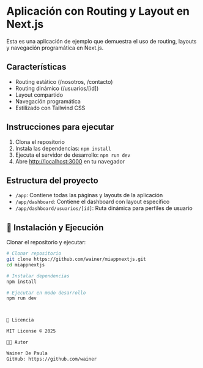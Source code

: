 # Aplicación con Routing y Layout en Next.js

Esta es una aplicación de ejemplo que demuestra el uso de routing, layouts y navegación programática en Next.js.

## Características

- Routing estático (/nosotros, /contacto)
- Routing dinámico (/usuarios/[id])
- Layout compartido
- Navegación programática
- Estilizado con Tailwind CSS

## Instrucciones para ejecutar

1. Clona el repositorio
2. Instala las dependencias: `npm install`
3. Ejecuta el servidor de desarrollo: `npm run dev`
4. Abre [http://localhost:3000](http://localhost:3000) en tu navegador

## Estructura del proyecto

- `/app`: Contiene todas las páginas y layouts de la aplicación
- `/app/dashboard`: Contiene el dashboard con layout específico
- `/app/dashboard/usuarios/[id]`: Ruta dinámica para perfiles de usuario

## 🚀 Instalación y Ejecución

Clonar el repositorio y ejecutar:

```bash
# Clonar repositorio
git clone https://github.com/wainer/miappnextjs.git
cd miappnextjs

# Instalar dependencias
npm install

# Ejecutar en modo desarrollo
npm run dev



📄 Licencia

MIT License © 2025

👨‍💻 Autor

Wainer De Paula
GitHub: https://github.com/wainer